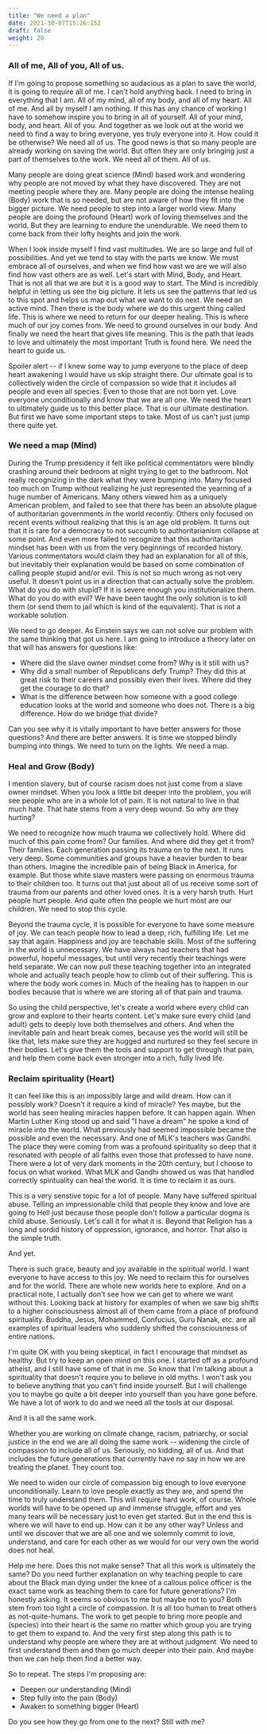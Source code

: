 ```yaml
---
title: "We need a plan"
date: 2021-30-07T15:26:15Z
draft: false
weight: 20
---
```

### All of me, All of you, All of us.

If I'm going to propose something so audacious as a plan to save the world, it is going to require all of me. I can't hold anything back. I need to bring in everything that I am. All of my mind, all of my body, and all of my heart. All of me. And all by myself I am nothing. If this has any chance of working I have to somehow inspire you to bring in all of yourself. All of your mind, body, and heart. All of you. And together as we look out at the world we need to find a way to bring everyone, yes truly everyone into it. How could it be otherwise? We need all of us. The good news is that so many people are already working on saving the world. But often they are only bringing just a part of themselves to the work. We need all of them. All of us.

Many people are doing great science (Mind) based work and wondering why people are not moved by what they have discovered. They are not meeting people where they are. Many people are doing the intense healing (Body) work that is so needed, but are not aware of how they fit into the bigger picture. We need people to step into a larger world view.  Many people are doing the profound (Heart) work of loving themselves and the world. But they are learning to endure the unendurable. We need them to come back from their lofty heights and join the work.

When I look inside myself I find vast multitudes. We are so large and full of possibilities. And yet we tend to stay with the parts we know. We must embrace all of ourselves, and when we find how vast we are we will also find how vast others are as well. Let's start with Mind, Body, and Heart. That is not all that we are but it is a good way to start. The Mind is incredibly helpful in letting us see the big picture. It lets us see the patterns that led us to this spot and helps us map out what we want to do next. We need an active mind. Then there is the body where we do this urgent thing called life. This is where we need to return for our deeper healing. This is where much of our joy comes from. We need to ground ourselves in our body. And finally we need the heart that gives life meaning. This is the path that leads to love and ultimately the most important Truth is found here. We need the heart to guide us.

Spoiler alert -- if I knew some way to jump everyone to the place of deep heart awakening I would have us skip straight there. Our ultimate goal is to collectively widen the circle of compassion so wide that it includes all people and even all species. Even to those that are not born yet. Love everyone unconditionally and know that we are all one. We need the heart to ultimately guide us to this better place. That is our ultimate destination. But first we have some important steps to take. Most of us can't just jump there quite yet.

### We need a map (Mind)

During the Trump presidency it felt like political commentators were blindly crashing around their bedroom at night trying to get to the bathroom. Not really recognizing in the dark what they were bumping into. Many focused too much on Trump without realizing he just represented the yearning of a huge number of Americans. Many others viewed him as a uniquely American problem, and failed to see that there has been an absolute plague of authoritarian governments in the world recently. Others only focused on recent events without realizing that this is an age old problem. It turns out that it is rare for a democracy to not succumb to authoritarianism collapse at some point. And even more failed to recognize that this authoritarian mindset has been with us from the very beginnings of recorded history. Various commentators would claim they had an explanation for all of this, but inevitably their explanation would be based on some combination of calling people stupid and/or evil. This is not so much wrong as not very useful. It doesn't point us in a direction that can actually solve the problem. What do you do with stupid? If it is severe enough you institutionalize them. What do you do with evil? We have been taught the only solution is to kill them (or send them to jail which is kind of the equivalent). That is not a workable solution.

We need to go deeper. As Einstein says we can not solve our problem with the same thinking that got us here. I am going to introduce a theory later on that will has answers for questions like:

* Where did the slave owner mindset come from? Why is it still with us?
* Why did a small number of Republicans defy Trump? They did this at great risk to their careers and possibly even their lives. Where did they get the courage to do that?
* What is the difference between how someone with a good college education looks at the world and someone who does not. There is a big difference. How do we bridge that divide?

Can you see why it is vitally important to have better answers for those questions? And there are better answers. It is time we stopped blindly bumping into things. We need to turn on the lights. We need a map.

### Heal and Grow (Body)

I mention slavery, but of course racism does not just come from a slave owner mindset. When you look a little bit deeper into the problem, you will see people who are in a whole lot of pain. It is not natural to live in that much hate. That hate stems from a very deep wound. So why are they hurting?

We need to recognize how much trauma we collectively hold. Where did much of this pain come from? Our families. And where did they get it from? Their families. Each generation passing its trauma on to the next. It runs very deep. Some communities and groups have a heavier burden to bear than others. Imagine the incredible pain of being Black in America, for example. But those white slave masters were passing on enormous trauma to their children too. It turns out that just about all of us receive some sort of trauma from our parents and other loved ones. It is a very harsh truth. Hurt people hurt people. And quite often the people we hurt most are our children. We need to stop this cycle.

Beyond the trauma cycle, it is possible for everyone to have some measure of joy. We can teach people how to lead a deep, rich, fulfilling life. Let me say that again. Happiness and joy are teachable skills. Most of the suffering in the world is unnecessary. We have always had teachers that had powerful, hopeful messages, but until very recently their teachings were held separate. We can now pull these teaching together into an integrated whole and actually teach people how to climb out of their suffering. This is where the body work comes in. Much of the healing has to happen in our bodies because that is where we are storing all of that pain and trauma.

So using the child perspective, let's create a world where every child can grow and explore to their hearts content. Let's make sure every child (and adult) gets to deeply love both themselves and others. And when the inevitable pain and heart break comes, because yes the world will still be like that, lets make sure they are hugged and nurtured so they feel secure in their bodies. Let's give them the tools and support to get through that pain, and help them come back even stronger into a rich, fully lived life.


### Reclaim spirituality (Heart)

It can feel like this is an impossibly large and wild dream. How can it possibly work? Doesn't it require a kind of miracle? Yes maybe, but the world has seen healing miracles happen before. It can happen again. When Martin Luther King stood up and said "I have a dream" he spoke a kind of miracle into the world. What previously had seemed impossible became the possible and even the necessary. And one of MLK's teachers was Gandhi. The place they were coming from was a profound spirituality so deep that it resonated with people of all faiths even those that professed to have none. There were a lot of very dark moments in the 20th century, but I choose to focus on what worked. What MLK and Gandhi showed us was that handled correctly spirituality can heal the world. It is time to reclaim it as ours.

This is a very senstive topic for a lot of people. Many have suffered spiritual abuse. Telling an impressionable child that people they know and love are going to Hell just because those people don't follow a particular dogma is child abuse. Seriously. Let's call it for what it is. Beyond that Religion has a long and sordid history of oppression, ignorance, and horror. That also is the simple truth.

And yet.

There is such grace, beauty and joy available in the spiritual world. I want everyone to have access to this joy. We need to reclaim this for ourselves and for the world. There are whole new worlds here to explore. And on a practical note, I actually don't see how we can get to where we want without this. Looking back at history for examples of when we saw big shifts to a higher consciousness almost all of them came from a place of profound spirituality. Buddha, Jesus, Mohammed, Confucius, Guru Nanak, etc. are all examples of spiritual leaders who suddenly shifted the consciousness of entire nations.

I'm quite OK with you being skeptical, in fact I encourage that mindset as healthy. But try to keep an open mind on this one. I started off as a profound atheist, and I still have some of that in me. So know that I'm talking about a spirituality that doesn't require you to believe in old myths. I won't ask you to believe anything that you can't find inside yourself. But I will challenge you to maybe go quite a bit deeper into yourself than you have gone before. We have a lot of work to do and we need all the tools at our disposal.

And it is all the same work.

Whether you are working on climate change, racism, patriarchy, or social justice in the end we are all doing the same work -- widening the circle of compassion to include all of us. Seriously, no kidding, all of us. And that includes the future generations that currently have no say in how we are treating the planet. They count too.

We need to widen our circle of compassion big enough to love everyone unconditionally. Learn to love people exactly as they are, and spend the time to truly understand them. This will require hard work, of course. Whole worlds will have to be opened up and immense struggle, effort and yes many tears will be necessary just to even get started. But in the end this is where we will have to end up.  How can it be any other way? Unless and until we discover that we are all one and we solemnly commit to love, understand, and care for each other as we would for our very own the world does not heal.

Help me here. Does this not make sense? That all this work is ultimately the same? Do you need further explanation on why teaching people to care about the Black man dying under the knee of a callous police officer is the exact same work as teaching them to care for future generations? I'm honestly asking. It seems so obvious to me but maybe not to you? Both stem from too tight a circle of compassion. It is all too human to treat others as not-quite-humans. The work to get people to bring more people and (species) into their heart is the same no matter which group you are trying to get them to expand to. And the very first step along this path is to understand why people are where they are at without judgment. We need to first understand them and then go much deeper into their pain. And maybe then we can help them find a better way.

So to repeat. The steps I'm proposing are:

* Deepen our understanding (Mind)
* Step fully into the pain (Body)
* Awaken to something bigger (Heart)

Do you see how they go from one to the next? Still with me?
